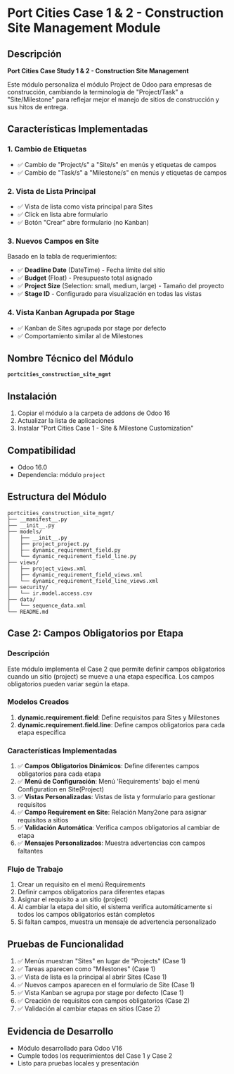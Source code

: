# Port Cities Case 1 & 2 - Construction Site Management Module

## Descripción
**Port Cities Case Study 1 & 2 - Construction Site Management**

Este módulo personaliza el módulo Project de Odoo para empresas de construcción, cambiando la terminología de "Project/Task" a "Site/Milestone" para reflejar mejor el manejo de sitios de construcción y sus hitos de entrega.

## Características Implementadas

### 1. Cambio de Etiquetas
- ✅ Cambio de "Project/s" a "Site/s" en menús y etiquetas de campos
- ✅ Cambio de "Task/s" a "Milestone/s" en menús y etiquetas de campos

### 2. Vista de Lista Principal
- ✅ Vista de lista como vista principal para Sites
- ✅ Click en lista abre formulario
- ✅ Botón "Crear" abre formulario (no Kanban)

### 3. Nuevos Campos en Site
Basado en la tabla de requerimientos:
- ✅ **Deadline Date** (DateTime) - Fecha límite del sitio
- ✅ **Budget** (Float) - Presupuesto total asignado
- ✅ **Project Size** (Selection: small, medium, large) - Tamaño del proyecto
- ✅ **Stage ID** - Configurado para visualización en todas las vistas

### 4. Vista Kanban Agrupada por Stage
- ✅ Kanban de Sites agrupada por stage por defecto
- ✅ Comportamiento similar al de Milestones

## Nombre Técnico del Módulo
**`portcities_construction_site_mgmt`**

## Instalación
1. Copiar el módulo a la carpeta de addons de Odoo 16
2. Actualizar la lista de aplicaciones
3. Instalar "Port Cities Case 1 - Site & Milestone Customization"

## Compatibilidad
- Odoo 16.0
- Dependencia: módulo `project`

## Estructura del Módulo
```
portcities_construction_site_mgmt/
├── __manifest__.py
├── __init__.py
├── models/
│   ├── __init__.py
│   ├── project_project.py
│   ├── dynamic_requirement_field.py
│   └── dynamic_requirement_field_line.py
├── views/
│   ├── project_views.xml
│   ├── dynamic_requirement_field_views.xml
│   └── dynamic_requirement_field_line_views.xml
├── security/
│   └── ir.model.access.csv
├── data/
│   └── sequence_data.xml
└── README.md
```

## Case 2: Campos Obligatorios por Etapa

### Descripción
Este módulo implementa el Case 2 que permite definir campos obligatorios cuando un sitio (project) se mueve a una etapa específica. Los campos obligatorios pueden variar según la etapa.

### Modelos Creados
1. **dynamic.requirement.field**: Define requisitos para Sites y Milestones
2. **dynamic.requirement.field.line**: Define campos obligatorios para cada etapa específica

### Características Implementadas
1. ✅ **Campos Obligatorios Dinámicos**: Define diferentes campos obligatorios para cada etapa
2. ✅ **Menú de Configuración**: Menú 'Requirements' bajo el menú Configuration en Site(Project)
3. ✅ **Vistas Personalizadas**: Vistas de lista y formulario para gestionar requisitos
4. ✅ **Campo Requirement en Site**: Relación Many2one para asignar requisitos a sitios
5. ✅ **Validación Automática**: Verifica campos obligatorios al cambiar de etapa
6. ✅ **Mensajes Personalizados**: Muestra advertencias con campos faltantes

### Flujo de Trabajo
1. Crear un requisito en el menú Requirements
2. Definir campos obligatorios para diferentes etapas
3. Asignar el requisito a un sitio (project)
4. Al cambiar la etapa del sitio, el sistema verifica automáticamente si todos los campos obligatorios están completos
5. Si faltan campos, muestra un mensaje de advertencia personalizado

## Pruebas de Funcionalidad
1. ✅ Menús muestran "Sites" en lugar de "Projects" (Case 1)
2. ✅ Tareas aparecen como "Milestones" (Case 1)
3. ✅ Vista de lista es la principal al abrir Sites (Case 1)
4. ✅ Nuevos campos aparecen en el formulario de Site (Case 1)
5. ✅ Vista Kanban se agrupa por stage por defecto (Case 1)
6. ✅ Creación de requisitos con campos obligatorios (Case 2)
7. ✅ Validación al cambiar etapas en sitios (Case 2)

## Evidencia de Desarrollo
- Módulo desarrollado para Odoo V16
- Cumple todos los requerimientos del Case 1 y Case 2
- Listo para pruebas locales y presentación

